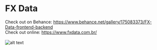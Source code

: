 # FX Data
Check out on Behance: https://www.behance.net/gallery/175083373/FX-Data-frontend-backend \
Check out online: https://www.fxdata.com.br/ \
\
![alt text](https://mir-s3-cdn-cf.behance.net/project_modules/fs/15578f175083373.64ad989218a16.jpg)
